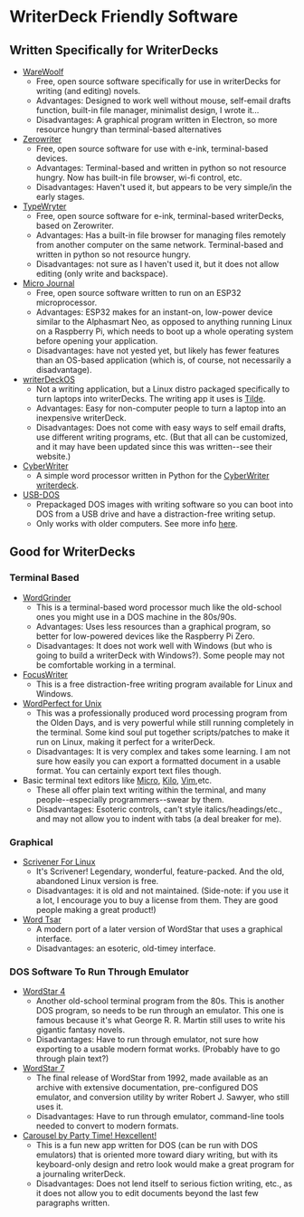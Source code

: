 # WriterDeck Friendly Software

## Written Specifically for WriterDecks

- [WareWoolf](https://github.com/brsloan/warewoolf/wiki)
   - Free, open source software specifically for use in writerDecks for writing (and editing) novels.
   - Advantages: Designed to work well without mouse, self-email drafts function, built-in file manager, minimalist design, I wrote it...
   - Disadvantages: A graphical program written in Electron, so more resource hungry than terminal-based alternatives
- [Zerowriter](https://github.com/zerowriter/zerowriter1/tree/main)
   - Free, open source software for use with e-ink, terminal-based devices.
   - Advantages: Terminal-based and written in python so not resource hungry. Now has built-in file browser, wi-fi control, etc.
   - Disadvantages: Haven't used it, but appears to be very simple/in the early stages.
- [TypeWryter](https://github.com/RyWhal/TypeWryter)
   - Free, open source software for e-ink, terminal-based writerDecks, based on Zerowriter.
   - Advantages: Has a built-in file browser for managing files remotely from another computer on the same network. Terminal-based and written in python so not resource hungry.
   - Disadvantages: not sure as I haven't used it, but it does not allow editing (only write and backspace).
- [Micro Journal](https://github.com/unkyulee/micro-journal)
   - Free, open source software written to run on an ESP32 microprocessor.
   - Advantages: ESP32 makes for an instant-on, low-power device similar to the Alphasmart Neo, as opposed to anything running Linux on a Raspberry Pi, which needs to boot up a whole operating system before opening your application.
   - Disadvantages: have not yested yet, but likely has fewer features than an OS-based application (which is, of course, not necessarily a disadvantage).
- [writerDeckOS](https://writerdeckos.com/)
   - Not a writing application, but a Linux distro packaged specifically to turn laptops into writerDecks. The writing app it uses is [Tilde](https://os.ghalkes.nl/tilde/).
   - Advantages: Easy for non-computer people to turn a laptop into an inexpensive writerDeck.
   - Disadvantages: Does not come with easy ways to self email drafts, use different writing programs, etc. (But that all can be customized, and it may have been updated since this was written--see their website.)
- [CyberWriter](https://github.com/DarbinOrvar/CyberWriter)
   - A simple word processor written in Python for the [CyberWriter writerdeck](https://www.youtube.com/watch?v=sIItE5ro-ko).
- [USB-DOS](https://github.com/lproven/usb-dos)
   - Prepackaged DOS images with writing software so you can boot into DOS from a USB drive and have a distraction-free writing setup.
   - Only works with older computers. See more info [here](https://www.theregister.com/2025/04/26/dos_distraction_free_writing/).

## Good for WriterDecks

### Terminal Based

- [WordGrinder](http://cowlark.com/wordgrinder/index.html)
   - This is a terminal-based word processor much like the old-school ones you might use in a DOS machine in the 80s/90s.
   - Advantages: Uses less resources than a graphical program, so better for low-powered devices like the Raspberry Pi Zero.
   - Disadvantages: It does not work well with Windows (but who is going to build a writerDeck with Windows?). Some people may not be comfortable working in a terminal.
- [FocusWriter](https://gottcode.org/focuswriter/)
   - This is a free distraction-free writing program available for Linux and Windows.
- [WordPerfect for Unix](https://github.com/taviso/wpunix)
   - This was a professionally produced word processing program from the Olden Days, and is very powerful while still running completely in the terminal. Some kind soul put together scripts/patches to make it run on Linux, making it perfect for a writerDeck.
   - Disadvantages: It is very complex and takes some learning. I am not sure how easily you can export a formatted document in a usable format. You can certainly export text files though.
- Basic terminal text editors like [Micro](https://micro-editor.github.io/), [Kilo](https://viewsourcecode.org/snaptoken/kilo/), [Vim](https://github.com/vim/vim),etc.
   - These all offer plain text writing within the terminal, and many people--especially programmers--swear by them.
   - Disadvantages: Esoteric controls, can't style italics/headings/etc., and may not allow you to indent with tabs (a deal breaker for me).


### Graphical

- [Scrivener For Linux](https://www.linux-apps.com/p/1673680/)
   - It's Scrivener! Legendary, wonderful, feature-packed. And the old, abandoned Linux version is free.
   - Disadvantages: it is old and not maintained. (Side-note: if you use it a lot, I encourage you to buy a license from them. They are good people making a great product!)
- [Word Tsar](http://wordtsar.ca/)
   - A modern port of a later version of WordStar that uses a graphical interface.
   - Disadvantages: an esoteric, old-timey interface.

### DOS Software To Run Through Emulator

- [WordStar 4](https://www.abandonwaredos.com/abandonware-game.php?abandonware=Wordstar+4&gid=2601#)
   - Another old-school terminal program from the 80s. This is another DOS program, so needs to be run through an emulator. This one is famous because it's what George R. R. Martin still uses to write his gigantic fantasy novels.
   - Disadvantages: Have to run through emulator, not sure how exporting to a usable modern format works. (Probably have to go through plain text?)
- [WordStar 7](https://www.sfwriter.com/ws7.htm)
   - The final release of WordStar from 1992, made available as an archive with extensive documentation, pre-configured DOS emulator, and conversion utility by writer Robert J. Sawyer, who still uses it.
   - Disadvantages: Have to run through emulator, command-line tools needed to convert to modern formats.
- [Carousel by Party Time! Hexcellent!](https://partytimehexcellent.itch.io/carousel)
   - This is a fun new app written for DOS (can be run with DOS emulators) that is oriented more toward diary writing, but with its keyboard-only design and retro look would make a great program for a journaling writerDeck.
   - Disadvantages: Does not lend itself to serious fiction writing, etc., as it does not allow you to edit documents beyond the last few paragraphs written.
